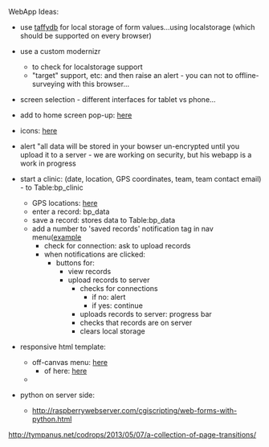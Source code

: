 WebApp Ideas:

- use [taffydb](http://www.taffydb.com/) for local storage of form values...using localstorage (which should be supported on every browser)

- use a custom modernizr 
	- to check for localstorage support
	- "target" support, etc: and then raise an alert - you can not to offline-surveying with this browser...

- screen selection - different interfaces for tablet vs phone...

- add to home screen pop-up: [here](http://cubiq.org/add-to-home-screen)
- icons: [here](http://mathiasbynens.be/notes/touch-icons)

- alert "all data will be stored in your bowser un-encrypted until you upload it to a server - we are working on security, but his webapp is a work in progress

- start a clinic: (date, location, GPS coordinates, team, team contact email) - to Table:bp\_clinic
	- GPS locations: [here](http://www.w3schools.com/html/html5_geolocation.asp)
	- enter a record: bp\_data
	- save a record: stores data to Table:bp\_data
	- add a number to 'saved records' notification tag in nav menu([example](http://blog.thinkingstiff.com/2012/01/21/iphone-notification-badge-in-css/)
		- check for connection: ask to upload records
		- when notifications are clicked:
			- buttons for:
				- view records
				- upload records to server
					- checks for connections
						- if no: alert
						- if yes: continue
					- uploads records to server: progress bar
					- checks that records are on server
					- clears local storage
					
- responsive html template:
	- off-canvas menu: [here](http://css-tricks.com/off-canvas-menu-with-css-target/)
		- of here: [here](http://www.vinceallen.com/offcanvas/index.html)
	- 

- python on server side:
	- http://raspberrywebserver.com/cgiscripting/web-forms-with-python.html
	
http://tympanus.net/codrops/2013/05/07/a-collection-of-page-transitions/
